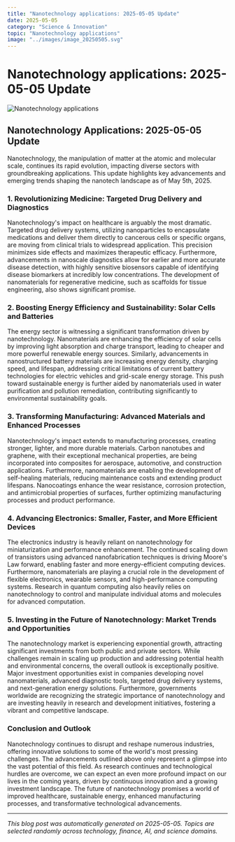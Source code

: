```yaml
---
title: "Nanotechnology applications: 2025-05-05 Update"
date: 2025-05-05
category: "Science & Innovation"
topic: "Nanotechnology applications"
image: "../images/image_20250505.svg"
---
```


# Nanotechnology applications: 2025-05-05 Update

![Nanotechnology applications](../images/image_20250505.svg)

## Nanotechnology Applications: 2025-05-05 Update

Nanotechnology, the manipulation of matter at the atomic and molecular scale, continues its rapid evolution, impacting diverse sectors with groundbreaking applications. This update highlights key advancements and emerging trends shaping the nanotech landscape as of May 5th, 2025.


### 1. Revolutionizing Medicine: Targeted Drug Delivery and Diagnostics

Nanotechnology's impact on healthcare is arguably the most dramatic.  Targeted drug delivery systems, utilizing nanoparticles to encapsulate medications and deliver them directly to cancerous cells or specific organs, are moving from clinical trials to widespread application. This precision minimizes side effects and maximizes therapeutic efficacy.  Furthermore, advancements in nanoscale diagnostics allow for earlier and more accurate disease detection, with highly sensitive biosensors capable of identifying disease biomarkers at incredibly low concentrations.  The development of nanomaterials for regenerative medicine, such as scaffolds for tissue engineering, also shows significant promise.


### 2.  Boosting Energy Efficiency and Sustainability: Solar Cells and Batteries

The energy sector is witnessing a significant transformation driven by nanotechnology.  Nanomaterials are enhancing the efficiency of solar cells by improving light absorption and charge transport, leading to cheaper and more powerful renewable energy sources.  Similarly, advancements in nanostructured battery materials are increasing energy density, charging speed, and lifespan, addressing critical limitations of current battery technologies for electric vehicles and grid-scale energy storage.  This push toward sustainable energy is further aided by nanomaterials used in water purification and pollution remediation, contributing significantly to environmental sustainability goals.


### 3.  Transforming Manufacturing: Advanced Materials and Enhanced Processes

Nanotechnology's impact extends to manufacturing processes, creating stronger, lighter, and more durable materials.  Carbon nanotubes and graphene, with their exceptional mechanical properties, are being incorporated into composites for aerospace, automotive, and construction applications.  Furthermore, nanomaterials are enabling the development of self-healing materials, reducing maintenance costs and extending product lifespans.  Nanocoatings enhance the wear resistance, corrosion protection, and antimicrobial properties of surfaces, further optimizing manufacturing processes and product performance.


### 4.  Advancing Electronics: Smaller, Faster, and More Efficient Devices

The electronics industry is heavily reliant on nanotechnology for miniaturization and performance enhancement.  The continued scaling down of transistors using advanced nanofabrication techniques is driving Moore's Law forward, enabling faster and more energy-efficient computing devices.  Furthermore, nanomaterials are playing a crucial role in the development of flexible electronics, wearable sensors, and high-performance computing systems.  Research in quantum computing also heavily relies on nanotechnology to control and manipulate individual atoms and molecules for advanced computation.


### 5.  Investing in the Future of Nanotechnology: Market Trends and Opportunities

The nanotechnology market is experiencing exponential growth, attracting significant investments from both public and private sectors.  While challenges remain in scaling up production and addressing potential health and environmental concerns, the overall outlook is exceptionally positive.  Major investment opportunities exist in companies developing novel nanomaterials, advanced diagnostic tools, targeted drug delivery systems, and next-generation energy solutions.  Furthermore, governments worldwide are recognizing the strategic importance of nanotechnology and are investing heavily in research and development initiatives, fostering a vibrant and competitive landscape.


### Conclusion and Outlook

Nanotechnology continues to disrupt and reshape numerous industries, offering innovative solutions to some of the world's most pressing challenges. The advancements outlined above only represent a glimpse into the vast potential of this field.  As research continues and technological hurdles are overcome, we can expect an even more profound impact on our lives in the coming years, driven by continuous innovation and a growing investment landscape.  The future of nanotechnology promises a world of improved healthcare, sustainable energy, enhanced manufacturing processes, and transformative technological advancements.


---
*This blog post was automatically generated on 2025-05-05. Topics are selected randomly across technology, finance, AI, and science domains.*
